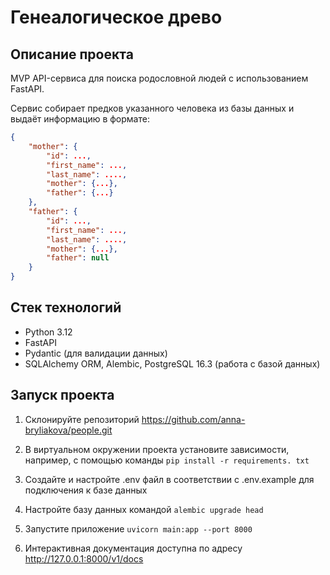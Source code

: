 # Генеалогическое древо


## Описание проекта

MVP API-сервиса для поиска родословной людей с использованием FastAPI.

Сервис собирает предков указанного человека из базы данных и выдаёт информацию в формате:
```json
{
    "mother": {
        "id": ...,
        "first_name": ...,
        "last_name": ....,
        "mother": {...},
        "father": {...}
    },
    "father": {
        "id": ...,
        "first_name": ...,
        "last_name": ....,
        "mother": {...},
        "father": null
    }
}
```

## Стек технологий
- Python 3.12
- FastAPI 
- Pydantic (для валидации данных)
- SQLAlchemy ORM, Alembic, PostgreSQL 16.3 (работa с базой данных)


## Запуск проекта

1. Cклонируйте репозиторий https://github.com/anna-bryliakova/people.git


2. В виртуальном окружении проекта установите зависимости, например, с помощью команды `pip install -r requirements.
txt` 


3. Создайте и настройте .env файл в соответствии с .env.example для подключения к базе данных


4. Настройте базу данных командой `alembic upgrade head`  


5. Запустите приложение `uvicorn main:app --port 8000 ` 


6. Интерактивная документация доступна по адресу http://127.0.0.1:8000/v1/docs   
